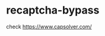 # recaptcha-bypass
check https://www.capsolver.com/ 



















                                                                                                       